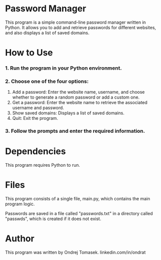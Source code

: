# **Password Manager**
This program is a simple command-line password manager written in Python. It allows you to add and retrieve passwords for different websites, and also displays a list of saved domains.

# **How to Use**
### 1. Run the program in your Python environment.
### 2. Choose one of the four options:
  1. Add a password: Enter the website name, username, and choose whether to generate a random password or add a custom one.
  2. Get a password: Enter the website name to retrieve the associated username and password.
  3. Show saved domains: Displays a list of saved domains.
  4. Quit: Exit the program.
### 3. Follow the prompts and enter the required information.
# **Dependencies**
This program requires Python to run.

# **Files**
This program consists of a single file, main.py, which contains the main program logic.

Passwords are saved in a file called "passwords.txt" in a directory called "passwds", which is created if it does not exist.

# **Author**
This program was written by Ondrej Tomasek.
linkedin.com/in/ondrat
